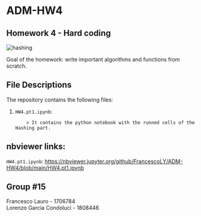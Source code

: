 # ADM-HW4
## Homework 4 - Hard coding

![hashing](https://user-images.githubusercontent.com/72950062/102982662-302acc00-450b-11eb-86ae-80811a389716.png)

Goal of the homework: write important algorithms and functions from scratch.

## File Descriptions

The repository contains the following files:

1. `HW4.pt1.ipynb`:
                  
           > It contains the python notebook with the runned cells of the Hashing part.
           
## nbviewer links:
`HW4.pt1.ipynb`:
https://nbviewer.jupyter.org/github/FrancescoLY/ADM-HW4/blob/main/HW4.pt1.ipynb

## Group #15
Francesco Lauro - 1706784  
Lorenzo Garcia Condoluci - 1808446
